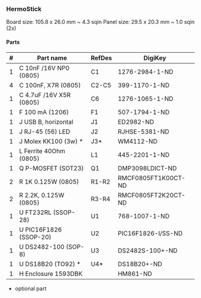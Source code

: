 ### HermoStick ###

Board size: 105.8 x 26.0 mm ~ 4.3 sqin
Panel size: 29.5 x 20.3 mm ~ 1.0 sqin (2x)


#### Parts ####

|  # | Part name                        | RefDes  | DigiKey                    |
|---:|----------------------------------|---------|----------------------------|
|  1 | C 10nF /16V NP0 (0805)           | C1      | 1276-2984-1-ND             |
|  4 | C 100nF, X7R (0805)              | C2-C5   | 399-1170-1-ND              |
|  1 | C 4.7uF /16V X5R (0805)          | C6      | 1276-1065-1-ND             |
|  1 | F 100 mA (1206)                  | F1      | 507-1794-1-ND              |
|  1 | J USB B, horizontal              | J1      | ED2982-ND                  |
|  1 | J RJ-45 (56) LED                 | J2      | RJHSE-5381-ND              |
|  1 | J Molex KK100 (3w) *             | J3*     | WM4112-ND                  |
|  1 | L Ferrite 40Ohm (0805)           | L1      | 445-2201-1-ND              |
|  1 | Q P-MOSFET (SOT23)               | Q1      | DMP3098LDICT-ND            |
|  2 | R 1K 0.125W (0805)               | R1-R2   | RMCF0805FT1K00CT-ND        |
|  2 | R 2.2K, 0.125W (0805)            | R3-R4   | RMCF0805FT2K20CT-ND        |
|  1 | U FT232RL (SSOP-28)              | U1      | 768-1007-1-ND              |
|  1 | U PIC16F1826 (SSOP-20)           | U2      | PIC16F1826-I/SS-ND         |
|  1 | U DS2482-100 (SOP-8)             | U3      | DS2482S-100+-ND            |
|  1 | U DS18B20 (TO92) *               | U4*     | DS18B20+-ND                |
|  1 | H Enclosure 1593DBK              |         | HM861-ND                   |

* optional part
